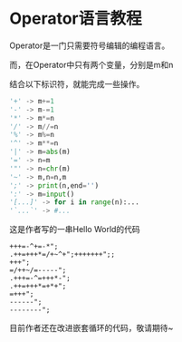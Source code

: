 # Operator语言教程

Operator是一门只需要符号编辑的编程语言。

而，在Operator中只有两个变量，分别是m和n

结合以下标识符，就能完成一些操作。

```python
'+' -> m+=1
'-' -> m-=1
'*' -> m*=n
'/' -> m//=n
'%' -> m%=n
'^' -> m**=n
'|' -> m=abs(m)
'=' -> n=m
'"' -> n=chr(m)
'~' -> m,n=n,m
';' -> print(n,end='')
':' -> m=input()
'[...]' -> for i in range(n):...
'`...`' -> #...
```

这是作者写的一串Hello World的代码
```
+++=-^+=-*";
.++=+++*=/+~^+";+++++++";;
+++";
=/++~/=-----";
.+++=-^=+++*-";
.++=+++*=+*+";
=+++";
------";
--------";
```

目前作者还在改进嵌套循环的代码，敬请期待~
